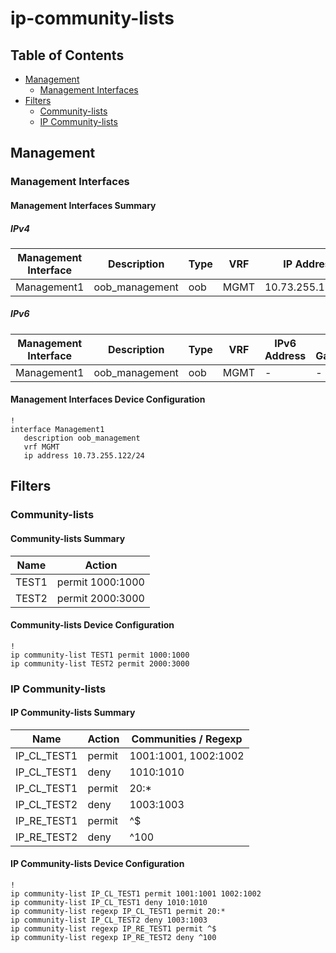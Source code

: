 # ip-community-lists

## Table of Contents

- [Management](#management)
  - [Management Interfaces](#management-interfaces)
- [Filters](#filters)
  - [Community-lists](#community-lists)
  - [IP Community-lists](#ip-community-lists-1)

## Management

### Management Interfaces

#### Management Interfaces Summary

##### IPv4

| Management Interface | Description | Type | VRF | IP Address | Gateway |
| -------------------- | ----------- | ---- | --- | ---------- | ------- |
| Management1 | oob_management | oob | MGMT | 10.73.255.122/24 | 10.73.255.2 |

##### IPv6

| Management Interface | Description | Type | VRF | IPv6 Address | IPv6 Gateway |
| -------------------- | ----------- | ---- | --- | ------------ | ------------ |
| Management1 | oob_management | oob | MGMT | - | - |

#### Management Interfaces Device Configuration

```eos
!
interface Management1
   description oob_management
   vrf MGMT
   ip address 10.73.255.122/24
```

## Filters

### Community-lists

#### Community-lists Summary

| Name | Action |
| -------- | ------ |
| TEST1 | permit 1000:1000 |
| TEST2 | permit 2000:3000 |

#### Community-lists Device Configuration

```eos
!
ip community-list TEST1 permit 1000:1000
ip community-list TEST2 permit 2000:3000
```

### IP Community-lists

#### IP Community-lists Summary

| Name | Action | Communities / Regexp |
| ---- | ------ | -------------------- |
| IP_CL_TEST1 | permit | 1001:1001, 1002:1002 |
| IP_CL_TEST1 | deny | 1010:1010 |
| IP_CL_TEST1 | permit | 20:* |
| IP_CL_TEST2 | deny | 1003:1003 |
| IP_RE_TEST1 | permit | ^$ |
| IP_RE_TEST2 | deny | ^100 |

#### IP Community-lists Device Configuration

```eos
!
ip community-list IP_CL_TEST1 permit 1001:1001 1002:1002
ip community-list IP_CL_TEST1 deny 1010:1010
ip community-list regexp IP_CL_TEST1 permit 20:*
ip community-list IP_CL_TEST2 deny 1003:1003
ip community-list regexp IP_RE_TEST1 permit ^$
ip community-list regexp IP_RE_TEST2 deny ^100
```
